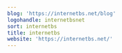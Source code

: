 ```yaml
---
blog: 'https://internetbs.net/blog'
logohandle: internetbsnet
sort: internetbs
title: internetbs
website: 'https://internetbs.net/'
---
```


